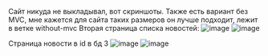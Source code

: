 Сайт никуда не выкладывал, вот скриншоты. Также есть вариант без MVC, мне кажется для сайта таких размеров он лучше подходит, лежит в ветке without-mvc
Вторая страница списка новостей:
![image](https://github.com/user-attachments/assets/c3b5304f-324a-4640-b269-f3bccd51f4fa)
![image](https://github.com/user-attachments/assets/82f4b5c4-dc5b-424f-8a8c-ca9b2c58da17)

Страница новости в id в бд 3
![image](https://github.com/user-attachments/assets/c8803c32-1dd7-4faa-8874-abfd37a9f864)
![image](https://github.com/user-attachments/assets/48a9c218-36b0-4805-930c-fe04ffc9bc28)
